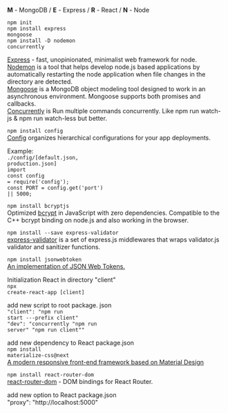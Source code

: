 <b>M</b> - MongoDB / <b>E</b> - Express / <b>R</b> - React / <b>N</b> - Node

<code>npm init <br/></code>
<code>npm install express mongoose</code><br/>
<code>npm install -D nodemon concurrently</code></br>

<a href="https://www.npmjs.com/package/express">Express</a> - fast, unopinionated, minimalist web framework for node.</br>
<a href="https://www.npmjs.com/package/nodemon">Nodemon</a> is a tool that helps develop node.js based applications by automatically restarting the node application when file changes in the directory are detected. <br />
<a href="https://www.npmjs.com/package/mongoose">Mongoose</a> is a MongoDB object modeling tool designed to work in an asynchronous environment. Mongoose supports both promises and callbacks.</br>
<a href="https://www.npmjs.com/package/concurrently">Concurrently</a> is Run multiple commands concurrently. Like npm run watch-js & npm run watch-less but better.

<code>npm install config <br></code>
<a href="https://www.npmjs.com/package/config">Config</a> organizes hierarchical configurations for your app deployments.

Example:<br>
<code>./config/[default.json, production.json]</code><br>
<code>import</code><br />
<code>const config = require('config');</code><br />
<code>const PORT = config.get('port') || 5000;</code><br />

<code>npm install bcryptjs</code><br />
Optimized <a href="https://www.npmjs.com/package/bcryptjs">bcrypt</a> in JavaScript with zero dependencies. Compatible to the C++ bcrypt binding on node.js and also working in the browser.

<code>npm install --save express-validator</code></br>
<a href="https://express-validator.github.io/docs/">express-validator</a> is a set of express.js middlewares that wraps validator.js validator and sanitizer functions.

<code>npm install jsonwebtoken</code></br>
<a href="https://www.npmjs.com/package/jsonwebtoken">An implementation of JSON Web Tokens.</a>

Initialization React in directory "client"</br>
<code>npx create-react-app [client]</code></br>

add new script to root package. json</br>
<code>"client": "npm run start ---prefix client"</code></br>
<code>"dev": "concurrently \"npm run server\" \"npm run client\""</code>

add new dependency to React package.json</br>
<code>npm install materialize-css@next</code></br>
<a href="https://materializecss.com/">A modern responsive front-end framework based on Material Design</a></br>

<code>npm install react-router-dom</code></br>
<a href="https://www.npmjs.com/package/react-router-dom">react-router-dom</a> - DOM bindings for React Router.

add new option to React package.json</br>
"proxy": "http://localhost:5000"


